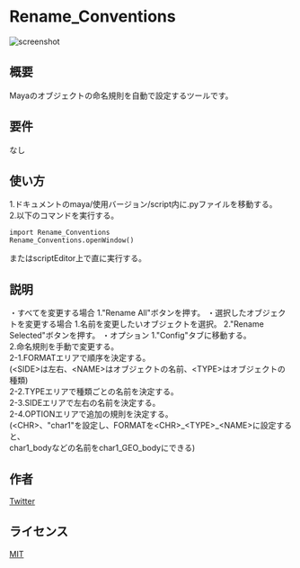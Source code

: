 # Rename_Conventions
![screenshot](images/Texture_Connector_Window.PNG)  
## 概要
Mayaのオブジェクトの命名規則を自動で設定するツールです。
## 要件
なし
## 使い方
1.ドキュメントのmaya/使用バージョン/script内に.pyファイルを移動する。  
2.以下のコマンドを実行する。
```
import Rename_Conventions
Rename_Conventions.openWindow()
```  
またはscriptEditor上で直に実行する。
## 説明
・すべてを変更する場合
1."Rename All"ボタンを押す。
・選択したオブジェクトを変更する場合
1.名前を変更したいオブジェクトを選択。
2."Rename Selected"ボタンを押す。
・オプション
1."Config"タブに移動する。   
2.命名規則を手動で変更する。  
2-1.FORMATエリアで順序を決定する。  
(&lt;SIDE&gt;は左右、&lt;NAME&gt;はオブジェクトの名前、&lt;TYPE&gt;はオブジェクトの種類)  
2-2.TYPEエリアで種類ごとの名前を決定する。  
2-3.SIDEエリアで左右の名前を決定する。  
2-4.OPTIONエリアで追加の規則を決定する。  
(&lt;CHR&gt;、"char1"を設定し、FORMATを&lt;CHR&gt;&#095;&lt;TYPE&gt;&#095;&lt;NAME&gt;に設定すると、  
char1_bodyなどの名前をchar1_GEO_bodyにできる)  
## 作者
[Twitter](https://x.com/cotte_921)

## ライセンス
[MIT](LICENSE)

